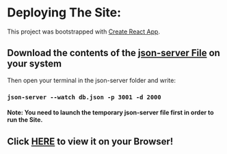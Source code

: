 # Deploying The Site:

  This project was bootstrapped with [Create React App](https://github.com/facebook/create-react-app).
  
  
 ## Download the contents of the [json-server File](https://github.com/rTk363/React-Restaurant_website/tree/main/json-server) on your system
 
  Then open your terminal in the json-server folder and write:
  ### `json-server --watch db.json -p 3001 -d 2000`
  
  #### Note: You need to launch the temporary json-server file first in order to run the Site.
  
 ## Click [HERE](https://rtk363.github.io/React-Restaurant_website/) to view it on your Browser!
 
